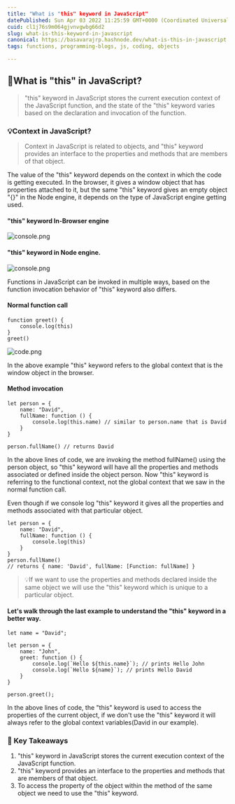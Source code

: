 ```yaml
---
title: "What is "this" keyword in JavaScript"
datePublished: Sun Apr 03 2022 11:25:59 GMT+0000 (Coordinated Universal Time)
cuid: cl1j76s9m064gjvnvgwbg66d2
slug: what-is-this-keyword-in-javascript
canonical: https://basavarajrp.hashnode.dev/what-is-this-in-javascript
tags: functions, programming-blogs, js, coding, objects

---
```


## 🤔What is "this" in JavaScript?
> "this" keyword in JavaScript stores the current execution context of the JavaScript function, and the state of the "this" keyword varies based on the declaration and invocation of the function.

### 💡Context in JavaScript?
> Context in JavaScript is related to objects, and "this" keyword provides an interface to the properties and methods that are members of that object.



The value of the "this" keyword depends on the context in which the code is getting executed. In the browser, it gives a window object that has properties attached to it, but the same "this" keyword gives an empty object "{}" in the Node engine, it depends on the type of JavaScript engine getting used.
#### "this" keyword In-Browser engine
![console.png](https://cdn.hashnode.com/res/hashnode/image/upload/v1648980747662/8pWvgdu6j.png)
#### "this" keyword in Node engine.
![console.png](https://cdn.hashnode.com/res/hashnode/image/upload/v1648981713292/AZy590A8b.png)

Functions in JavaScript can be invoked in multiple ways, based on the function invocation behavior of "this" keyword also differs.

#### Normal function call
```
function greet() {
    console.log(this)
}
greet()
``` 

![code.png](https://cdn.hashnode.com/res/hashnode/image/upload/v1648983170347/crUH5mU5h.png)

In the above example "this" keyword refers to the global context that is the window object in the browser.

#### Method invocation

```
let person = {
    name: "David",
    fullName: function () {
        console.log(this.name) // similar to person.name that is David
    }
}

person.fullName() // returns David
``` 
In the above lines of code, we are invoking the method fullName() using the person object, so "this" keyword will have all the properties and methods associated or defined inside the object person. Now "this" keyword is referring to the functional context, not the global context that we saw in the normal function call.

Even though if we console log "this" keyword it gives all the properties and methods associated with that particular object.

```
let person = {
    name: "David",
    fullName: function () {
        console.log(this)
    }
}
person.fullName() 
// returns { name: 'David', fullName: [Function: fullName] }
``` 
> 💡If we want to use the properties and methods declared inside the same object we will use the "this" keyword which is unique to a particular object.
 
#### Let's walk through the last example to understand the "this" keyword in a better way.

```
let name = "David";

let person = {
    name: "John",
    greet: function () {
        console.log(`Hello ${this.name}`); // prints Hello John
        console.log(`Hello ${name}`); // prints Hello David
    }
}

person.greet();
``` 
In the above lines of code, the "this" keyword is used to access the properties of the current object, if we don't use the "this" keyword it will always refer to the global context variables(David in our example).

### 🔑  Key Takeaways

1. "this" keyword in JavaScript stores the current execution context of the JavaScript function.
1. "this" keyword provides an interface to the properties and methods that are members of that object.
1. To access the property of the object within the method of the same object we need to use the "this" keyword.













 
